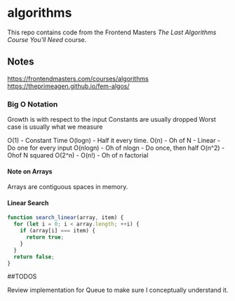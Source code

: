 # algorithms

This repo contains code from the Frontend Masters _The Last Algorithms Course You'll Need_ course.

## Notes

https://frontendmasters.com/courses/algorithms
https://theprimeagen.github.io/fem-algos/

### Big O Notation

Growth is with respect to the input
Constants are usually dropped
Worst case is usually what we measure

O(1) - Constant Time
O(logn) - Half it every time.
O(n) - Oh of N - Linear - Do one for every input
O(nlogn) - Oh of nlogn - Do once, then half
O(n^2) - Ohof N squared
O(2^n) -
O(n!) - Oh of n factorial

#### Note on Arrays

Arrays are contiguous spaces in memory.

#### Linear Search

```js
function search_linear(array, item) {
  for (let i = 0; i < array.length; ++i) {
    if (array[i] === item) {
      return true;
    }
  }
  return false;
}
```

##TODOS

Review implementation for Queue to make sure I conceptually understand it.
